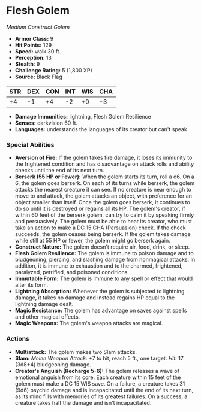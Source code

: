 # Flesh Golem

*Medium* *Construct* *Golem*

- **Armor Class:** 9
- **Hit Points:** 129 
- **Speed:** walk 30 ft.
- **Perception**: 13
- **Stealth**: 9
- **Challenge Rating:** 5 (1,800 XP)
- **Source:** Black Flag

| STR | DEX | CON | INT | WIS | CHA |
| --- | --- | --- | --- | --- | --- |
| +4 | -1 | +4 | -2 | +0 | -3 |

- **Damage Immunities:** lightning, Flesh Golem Resilience
- **Senses:** darkvision 60 ft.
- **Languages:** understands the languages of its creator but can't speak

### Special Abilities

- **Aversion of Fire:** If the golem takes fire damage, it loses its immunity to the frightened condition and has disadvantage on attack rolls and ability checks until the end of its next turn.
- **Berserk (55 HP or Fewer):** When the golem starts its turn, roll a d6. On a 6, the golem goes berserk. On each of its turns while berserk, the golem attacks the nearest creature it can see. If no creature is near enough to move to and attack, the golem attacks an object, with preference for an object smaller than itself. Once the golem goes berserk, it continues to do so until it is destroyed or regains all its HP. The golem's creator, if within 60 feet of the berserk golem, can try to calm it by speaking firmly and persuasively. The golem must be able to hear its creator, who must take an action to make a DC 15 CHA (Persuasion) check. If the check succeeds, the golem ceases being berserk. If the golem takes damage while still at 55 HP or fewer, the golem might go berserk again.
- **Construct Nature:** The golem doesn't require air, food, drink, or sleep.
- **Flesh Golem Resilience:** The golem is immune to poison damage and to bludgeoning, piercing, and slashing damage from nonmagical attacks. In addition, it is immune to exhaustion and to the charmed, frightened, paralyzed, petrified, and poisoned conditions.
- **Immutable Form:** The golem is immune to any spell or effect that would alter its form.
- **Lightning Absorption:** Whenever the golem is subjected to lightning damage, it takes no damage and instead regains HP equal to the lightning damage dealt.
- **Magic Resistance:** The golem has advantage on saves against spells and other magical effects.
- **Magic Weapons:** The golem's weapon attacks are magical.

### Actions

- **Multiattack:** The golem makes two Slam attacks.
- **Slam:** _Melee Weapon Attack:_ +7 to hit, reach 5 ft., one target. _Hit:_ 17 (3d8+4) bludgeoning damage.
- **Creator's Anguish (Recharge 5-6):** The golem releases a wave of emotional anguish from its core. Each creature within 15 feet of the golem must make a DC 15 WIS save. On a failure, a creature takes 31 (9d6) psychic damage and is incapacitated until the end of its next turn, as its mind fills with memories of its greatest failures. On a success, a creature takes half the damage and isn't incapacitated.
